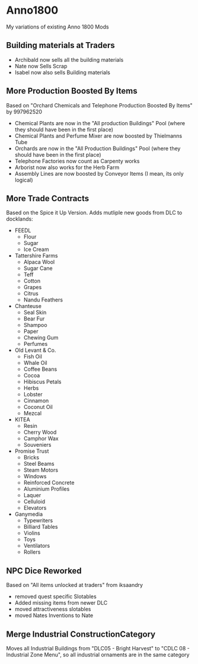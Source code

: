 # Anno1800
My variations of existing Anno 1800 Mods

## Building materials at Traders
- Archibald now sells all the building materials
- Nate now Sells Scrap
- Isabel now also sells Building materials

## More Production Boosted By Items
Based on "Orchard Chemicals and Telephone Production Boosted By Items" by 997962520

- Chemical Plants are now in the "All production Buildings" Pool (where they should have been in the first place)
- Chemical Plants and Perfume Mixer are now boosted by Thielmanns Tube
- Orchards are now in the "All Production Buildings"  Pool (where they should have been in the first place)
- Telephone Factories now count as Carpenty works
- Arborist now also works for the Herb Farm
- Assembly Lines are now boosted by Conveyor Items (I mean, its only logical)

## More Trade Contracts
Based on the Spice it Up Version.
Adds mutliple new goods from DLC to docklands:
- FEEDL
  - Flour
  - Sugar
  - Ice Cream
- Tattershire Farms
  - Alpaca Wool
  - Sugar Cane
  - Teff
  - Cotton
  - Grapes
  - Citrus
  - Nandu Feathers
- Chanteuse
  - Seal Skin
  - Bear Fur
  - Shampoo
  - Paper
  - Chewing Gum
  - Perfumes
- Old Levant & Co.
  - Fish Oil
  - Whale Oil
  - Coffee Beans
  - Cocoa
  - Hibiscus Petals
  - Herbs
  - Lobster
  - Cinnamon
  - Coconut Oil
  - Mezcal
- KITEA
  - Resin
  - Cherry Wood
  - Camphor Wax
  - Souveniers
- Promise Trust
  - Bricks
  - Steel Beams
  - Steam Motors
  - Windows
  - Reinforced Concrete
  - Aluminium Profiles
  - Laquer
  - Celluloid
  - Elevators
- Ganymedia
  - Typewriters
  - Billiard Tables
  - Violins
  - Toys
  - Ventilators
  - Rollers
 
## NPC Dice Reworked
Based on "All items unlocked at traders" from iksaandry
- removed quest specific Slotables
- Added missing items from newer DLC
- moved attractiveness slotables
- moved Nates Inventions to Nate

##  Merge Industrial ConstructionCategory
Moves all Industrial Buildings from "DLC05 - Bright Harvest" to "CDLC 08 - Industrial Zone Menu", so all industrial ornaments are in the same category
